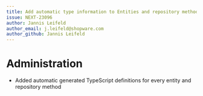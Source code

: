 ```yaml
---
title: Add automatic type information to Entities and repository methods
issue: NEXT-23096
author: Jannis Leifeld
author_email: j.leifeld@shopware.com
author_github: Jannis Leifeld
---
```

# Administration
* Added automatic generated TypeScript definitions for every entity and repository method

